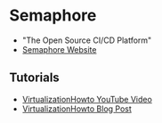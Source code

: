 # Semaphore

- "The Open Source CI/CD Platform"
- [Semaphore Website](https://semaphore.io/)

## Tutorials

- [VirtualizationHowto YouTube Video](https://youtu.be/rQpuiJ_owWI)
- [VirtualizationHowto Blog Post](https://www.virtualizationhowto.com/2025/07/ansible-semaphore-ui-my-new-go-to-infrastructure-automation-tool/)
